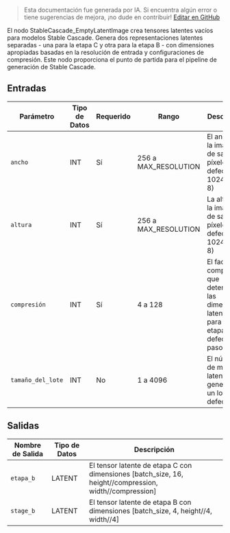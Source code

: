 > Esta documentación fue generada por IA. Si encuentra algún error o tiene sugerencias de mejora, ¡no dude en contribuir! [Editar en GitHub](https://github.com/Comfy-Org/embedded-docs/blob/main/comfyui_embedded_docs/docs/StableCascade_EmptyLatentImage/es.md)

El nodo StableCascade_EmptyLatentImage crea tensores latentes vacíos para modelos Stable Cascade. Genera dos representaciones latentes separadas - una para la etapa C y otra para la etapa B - con dimensiones apropiadas basadas en la resolución de entrada y configuraciones de compresión. Este nodo proporciona el punto de partida para el pipeline de generación de Stable Cascade.

## Entradas

| Parámetro | Tipo de Datos | Requerido | Rango | Descripción |
|-----------|-----------|----------|-------|-------------|
| `ancho` | INT | Sí | 256 a MAX_RESOLUTION | El ancho de la imagen de salida en píxeles (por defecto: 1024, paso: 8) |
| `altura` | INT | Sí | 256 a MAX_RESOLUTION | La altura de la imagen de salida en píxeles (por defecto: 1024, paso: 8) |
| `compresión` | INT | Sí | 4 a 128 | El factor de compresión que determina las dimensiones latentes para la etapa C (por defecto: 42, paso: 1) |
| `tamaño_del_lote` | INT | No | 1 a 4096 | El número de muestras latentes a generar en un lote (por defecto: 1) |

## Salidas

| Nombre de Salida | Tipo de Datos | Descripción |
|-------------|-----------|-------------|
| `etapa_b` | LATENT | El tensor latente de etapa C con dimensiones [batch_size, 16, height//compression, width//compression] |
| `stage_b` | LATENT | El tensor latente de etapa B con dimensiones [batch_size, 4, height//4, width//4] |
